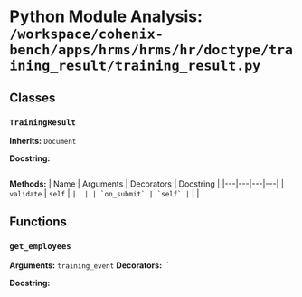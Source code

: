 # Python Module Analysis: `/workspace/cohenix-bench/apps/hrms/hrms/hr/doctype/training_result/training_result.py`

## Classes

### `TrainingResult`
**Inherits:** `Document`


**Docstring:**
```

```

**Methods:**
| Name | Arguments | Decorators | Docstring |
|---|---|---|---|
| `validate` | `self` | `` |  |
| `on_submit` | `self` | `` |  |





## Functions

### `get_employees`
**Arguments:** `training_event`
**Decorators:** ``

**Docstring:**
```

```

